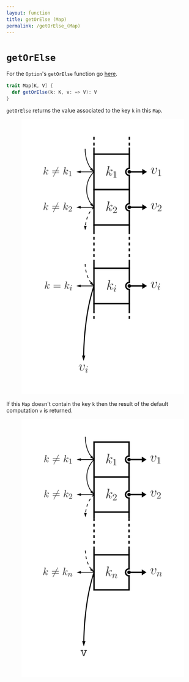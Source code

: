```yaml
---
layout: function
title: getOrElse (Map)
permalink: /getOrElse_(Map)
---
```


# `getOrElse`

For the `Option`'s `getOrElse` function go [here](./getOrElse_(Option)).

~~~ scala
trait Map[K, V] {
  def getOrElse(k: K, v: => V): V
}
~~~

`getOrElse` returns the value associated to the key `k` in this `Map`.

<figure class="diagram">
  <img src="images/getOrElse_Map.svg" alt="getOrElse function">
  <!-- <figcaption class="diagram-desc"></figcaption> -->
</figure>

If this `Map` doesn't contain the key `k` then the result of the default computation `v` is returned.

<figure class="diagram">
  <img src="images/getOrElse_Map.2.svg" alt="getOrElse function">
  <!-- <figcaption class="diagram-desc"></figcaption> -->
</figure>

